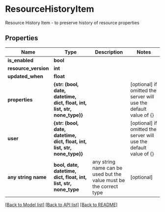 # ResourceHistoryItem

Resource History Item - to preserve history of resource properties

## Properties
Name | Type | Description | Notes
------------ | ------------- | ------------- | -------------
**is_enabled** | **bool** |  | 
**resource_version** | **int** |  | 
**updated_when** | **float** |  | 
**properties** | **{str: (bool, date, datetime, dict, float, int, list, str, none_type)}** |  | [optional]  if omitted the server will use the default value of {}
**user** | **{str: (bool, date, datetime, dict, float, int, list, str, none_type)}** |  | [optional]  if omitted the server will use the default value of {}
**any string name** | **bool, date, datetime, dict, float, int, list, str, none_type** | any string name can be used but the value must be the correct type | [optional]

[[Back to Model list]](../README.md#documentation-for-models) [[Back to API list]](../README.md#documentation-for-api-endpoints) [[Back to README]](../README.md)


